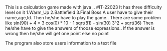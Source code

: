 This is a calculation game made with java ..
#IT-22023
It has three difficulty level on it
                  1.Warm_Up
                  2.Battlefield
                  3.Final Boss
A user have to give their name,age,Id. Then he/she have to play the game..
There are some problem like 
                      sin(90) + 4 * 3
                      cos(0) * 10 - 1
                      sqrt(81) - sin(30)
                      3^2 + sqrt(36)
Then he/she have to give the answers of thoose expressions.. If the answer 
is wrong then he/she will get one point else no point

The program also store users information to a text file
